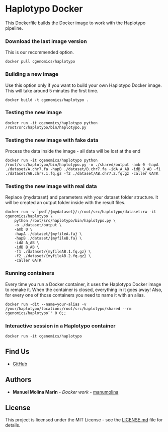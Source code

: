# Haplotypo Docker
This Dockerfile builds the Docker image to work with the Haplotypo pipeline.

### Download the last image version
This is our recommended option.
```shell
docker pull cgenomics/haplotypo
```

### Building a new image
Use this option only if you want to build your own Haplotypo Docker image. 
This will take around 5 minutes the first time.
```shell
docker build -t cgenomics/haplotypo .
```

### Testing the new image
```shell
docker run -it cgenomics/haplotypo python /root/src/haplotypo/bin/haplotypo.py
```

### Testing the new image with fake data
Process the data inside the image - all data will be lost at the end
```shell
docker run -it cgenomics/haplotypo python /root/src/haplotypo/bin/haplotypo.py -o ./shared/output -amb 0 -hapA ./dataset/A.chr7.fa -hapB ./dataset/B.chr7.fa -idA A_AB -idB B_AB -f1 ./dataset/AB.chr7.1.fq.gz -f2 ./dataset/AB.chr7.2.fq.gz -caller GATK
```

### Testing the new image with real data
Replace {mydataset} and parameters with your dataset folder structure.
It will be created an output folder inside with the result files.
```shell
docker run -v `pwd`/{mydataset}/:/root/src/haplotypo/dataset:rw -it cgenomics/haplotypo \
	python /root/src/haplotypo/bin/haplotypo.py \
	-o ./dataset/output \
	-amb 0 \
	-hapA ./dataset/{myfileA.fa} \
	-hapB ./dataset/{myfileB.fa} \
	-idA A_AB \
	-idB B_AB \
	-f1 ./dataset/{myfileAB.1.fq.gz} \
	-f2 ./dataset/{myfileAB.2.fq.gz} \
	-caller GATK
```

### Running containers

Every time you run a Docker container, it uses the Haplotypo Docker image to remake it.
When the container is closed, everything in it goes away! 
Also, for every one of those containers you need to name it with an alias.

```shell
docker run -dit --name=your-alias -v /your/haplotypo/location:/root/src/haplotypo/shared --rm cgenomics/haplotypo`" 0 0;;
```

### Interactive session in a Haplotypo container
```shell
docker run -it cgenomics/haplotypo
```

## Find Us 
* [GitHub](https://github.com/Gabaldonlab)

## Authors 

* **Manuel Molina Marín** - *Docker work* - [manumolina](https://github.com/manumolina)

## License 

This project is licensed under the MIT License - see the [LICENSE.md](LICENSE.md) file for details.
